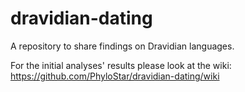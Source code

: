 # dravidian-dating
A repository to share findings on Dravidian languages.

For the initial analyses' results please look at the wiki:
https://github.com/PhyloStar/dravidian-dating/wiki
